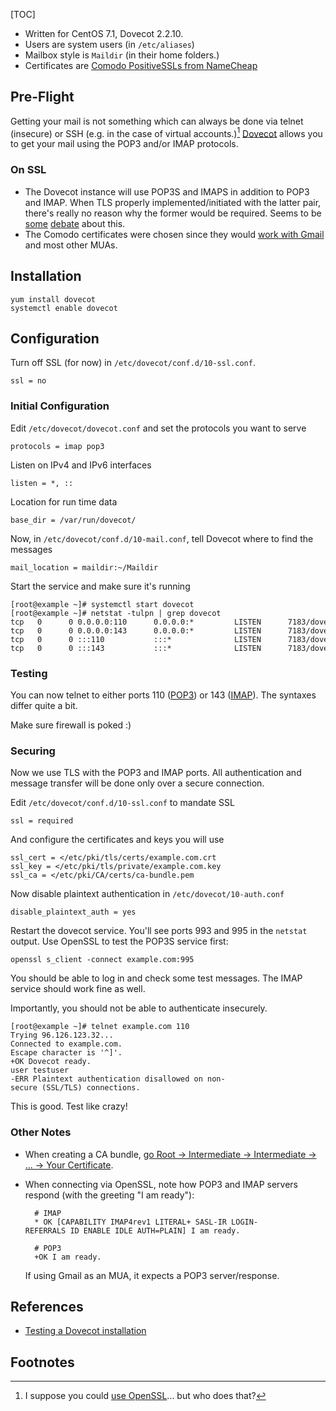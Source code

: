 [TOC]

*   Written for CentOS 7.1, Dovecot 2.2.10.
*   Users are system users (in `/etc/aliases`)
*   Mailbox style is `Maildir` (in their home folders.)
*   Certificates are [Comodo PositiveSSLs from
    NameCheap](https://www.namecheap.com/security/ssl-certificates/domain-validation.aspx)


Pre-Flight
----------

Getting your mail is not something which can always be done via telnet
(insecure) or SSH (e.g. in the case of virtual accounts.)[^1]
[Dovecot](http://www.dovecot.org/) allows you to get your mail using the
POP3 and/or IMAP protocols.

### On SSL

*   The Dovecot instance will use POP3S and IMAPS in addition to POP3
    and IMAP. When TLS properly implemented/initiated with the latter
    pair, there's really no reason why the former would be required.
    Seems to be [some](http://wiki.dovecot.org/SSL)
    [debate](https://support.google.com/mail/answer/1074635?hl=en&uls=en)
    about this.
*   The Comodo certificates were chosen since they would [work with
    Gmail](http://www.tomsguide.com/us/Gmail-SSL-POP3-Certificate-Self-Signed,news-16468.html)
    and most other MUAs.

Installation
------------

    yum install dovecot  
    systemctl enable dovecot

Configuration
-------------

Turn off SSL (for now) in `/etc/dovecot/conf.d/10-ssl.conf`.

    ssl = no

### Initial Configuration

Edit `/etc/dovecot/dovecot.conf` and set the protocols you want to serve

    protocols = imap pop3

Listen on IPv4 and IPv6 interfaces

    listen = *, ::

Location for run time data

    base_dir = /var/run/dovecot/

Now, in `/etc/dovecot/conf.d/10-mail.conf`, tell Dovecot where to find
the messages

    mail_location = maildir:~/Maildir

Start the service and make sure it's running

    [root@example ~]# systemctl start dovecot  
    [root@example ~]# netstat -tulpn | grep dovecot  
    tcp   0      0 0.0.0.0:110      0.0.0.0:*         LISTEN      7183/dovecot  
    tcp   0      0 0.0.0.0:143      0.0.0.0:*         LISTEN      7183/dovecot  
    tcp   0      0 :::110           :::*              LISTEN      7183/dovecot  
    tcp   0      0 :::143           :::*              LISTEN      7183/dovecot

### Testing

You can now telnet to either ports 110 ([POP3](http://www.anta.net/misc/telnet-troubleshooting/pop.shtml)) 
or 143 ([IMAP](http://www.anta.net/misc/telnet-troubleshooting/imap.shtml)).
The syntaxes differ quite a bit.

Make sure firewall is poked :)

### Securing

Now we use TLS with the POP3 and IMAP ports. All authentication and
message transfer will be done only over a secure connection.

Edit `/etc/dovecot/conf.d/10-ssl.conf` to mandate SSL

    ssl = required

And configure the certificates and keys you will use

    ssl_cert = </etc/pki/tls/certs/example.com.crt  
    ssl_key = </etc/pki/tls/private/example.com.key  
    ssl_ca = </etc/pki/CA/certs/ca-bundle.pem

Now disable plaintext authentication in `/etc/dovecot/10-auth.conf`

    disable_plaintext_auth = yes

Restart the dovecot service. You'll see ports 993 and 995 in the
`netstat` output. Use OpenSSL to test the POP3S service first:

    openssl s_client -connect example.com:995

You should be able to log in and check some test messages. The IMAP
service should work fine as well.

Importantly, you should not be able to authenticate insecurely.

    [root@example ~]# telnet example.com 110
    Trying 96.126.123.32...  
    Connected to example.com.  
    Escape character is '^]'.  
    +OK Dovecot ready.  
    user testuser
    -ERR Plaintext authentication disallowed on non-secure (SSL/TLS) connections.

This is good. Test like crazy!

### Other Notes

* When creating a CA bundle, [go Root → Intermediate → 
    Intermediate → ... → Your Certificate](https://support.comodo.com/index.php?/Knowledgebase/Article/View/643/0/how-do-i-make-my-own-bundle-file-from-crt-files).
* When connecting via OpenSSL, note how POP3 and IMAP servers respond
    (with the greeting "I am ready"):

        # IMAP  
        * OK [CAPABILITY IMAP4rev1 LITERAL+ SASL-IR LOGIN-REFERRALS ID ENABLE IDLE AUTH=PLAIN] I am ready.
        
        # POP3  
        +OK I am ready.

    If using Gmail as an MUA, it expects a POP3 server/response.

References
----------

* [Testing a Dovecot installation](http://wiki.dovecot.org/TestInstallation)

Footnotes
---------

[^1]: I suppose you could [use OpenSSL](Postfix#Doing_things_securely "wikilink")... 
        but who does that?
